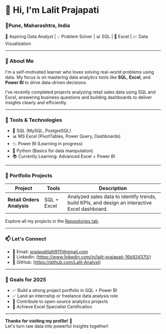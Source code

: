 # 👋 Hi, I'm Lalit Prajapati

### 📍Pune, Maharashtra, India  
🎯 Aspiring Data Analyst | 💡 Problem Solver | 📊 SQL | 📗 Excel | 📈 Data Visualization

---

### 🧠 About Me

I'm a self-motivated learner who loves solving real-world problems using data. My focus is on mastering data analytics tools like **SQL**, **Excel**, and **Power BI** to drive data-driven decisions.

I’ve recently completed projects analyzing retail sales data using SQL and Excel, answering business questions and building dashboards to deliver insights clearly and efficiently.

---

### 🔧 Tools & Technologies

- 💾 SQL (MySQL, PostgreSQL)
- 📊 MS Excel (PivotTables, Power Query, Dashboards)
- 📉 Power BI (Learning in progress)
- 📌 Python (Basics for data manipulation)
- 📚 Currently Learning: Advanced Excel + Power BI

---

### 📂 Portfolio Projects

| Project                    | Tools       | Description                                                                                    |
|----------------------------|-------------|------------------------------------------------------------------------------------------------|
| **Retail Orders Analysis** | SQL + Excel | Analyzed sales data to identify trends, build KPIs, and design an interactive Excel dashboard. |


Explore all my projects in the [Repositories tab](https://github.com/Lalitprajapati27?tab=repositories).

---

### 📫 Let's Connect

- 📧 Email: [prajapatilalit9111@gmail.com](mailto:prajapatilalit9111@gmail.com)
- 🔗 LinkedIn: (https://www.linkedin.com/in/lalit-prajapati-16b924370/)
- 🐙 GitHub: (https://github.com/Lalit-Analyst)
---


### 🧭 Goals for 2025

- ✅ Build a strong project portfolio in SQL + Power BI
- ✅ Land an internship or freelance data analysis role
- 🔄 Contribute to open-source analytics projects
- 🎯 Achieve Excel Specialist Certification

---

**Thanks for visiting my profile!** 🌟  
Let's turn raw data into powerful insights together!
